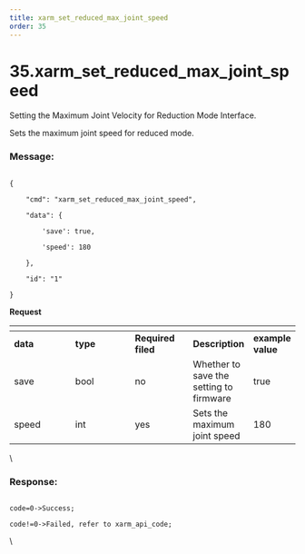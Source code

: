 ```yaml
---
title: xarm_set_reduced_max_joint_speed
order: 35
---
```

# 35.xarm\_set\_reduced\_max\_joint\_speed


Setting the Maximum Joint Velocity for Reduction Mode Interface.

Sets the maximum joint speed for reduced mode.
 






### Message:  



```

{

    "cmd": "xarm_set_reduced_max_joint_speed",

    "data": {

        'save': true, 

        'speed': 180

    },

    "id": "1"

}

```     
**Request**



<table data-header-hidden><thead><tr><th width="111"></th><th width="112"></th><th width="93"></th><th></th><th></th></tr></thead><tbody><tr><td><strong>data</strong></td><td><strong>type</strong></td><td><strong>Required filed</strong></td><td><strong>Description</strong></td><td><strong>example value</strong></td></tr><tr><td>save</td><td>bool</td><td>no</td><td>Whether to save the setting to firmware</td><td>true</td></tr><tr><td>speed</td><td>int</td><td>yes</td><td>Sets the maximum joint speed</td><td>180</td></tr></tbody></table>



\





### Response:     



```

code=0->Success;

code!=0->Failed, refer to xarm_api_code;

```



\


